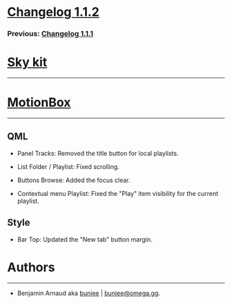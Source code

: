 # [Changelog 1.1.2](http://omega.gg/MotionBox/changes/1.1.2.html)

### Previous: [Changelog 1.1.1](1.1.1.html)

# [Sky kit](http://omega.gg/Sky)
---

# [MotionBox](http://omega.gg/MotionBox)
---

## QML

- Panel Tracks: Removed the title button for local playlists.

- List Folder / Playlist: Fixed scrolling.

- Buttons Browse: Added the focus clear.

- Contextual menu Playlist: Fixed the "Play" item visibility for the current playlist.


## Style

- Bar Top: Updated the "New tab" button margin.


# Authors
---

- Benjamin Arnaud aka [bunjee](http://bunjee.me) | <bunjee@omega.gg>.
